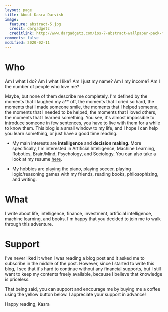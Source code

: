 ```yaml
---
layout: page
title: About Kasra Darvish
image:
  feature: abstract-5.jpg
  credit: dargadgetz
  creditlink: http://www.dargadgetz.com/ios-7-abstract-wallpaper-pack-for-iphone-5-and-ipod-touch-retina/
comments: false
modified: 2020-02-11
---
```


# Who

Am I what I do? Am I what I like? Am I just my name? Am I my income? Am I the number of people who love me?

Maybe, but none of them describe me completely. I'm defined by the moments that I laughed my a** off, the moments that I cried so hard, the moments that I made someone smile, the moments that I helped someone, the moments that I needed to be helped, the moments that I loved others, the moments that I learned something. You see, it's almost impossible to introduce someone in few sentences, you have to live with them for a while to know them. This blog is a small window to my life, and I hope I can help you learn something, or just have a good time reading.

* My main interests are **intelligence** and **decision making**. More specifically, I'm interested in Artificial Intelligence, Machine Learning, Robotics, Brain/Mind, Psychology, and Sociology. You can also take a look at my resume [here](https://kasraprime.com/Resume_Kasra_Darvish.pdf).

* My hobbies are playing the piano, playing soccer, playing logic/reasoning games with my friends, reading books, philosophizing, and writing.


# What
 I write about life, intelligence, finance, investment, artificial intelligence, machine learning, and books.
 I'm happy that you decided to join me to walk through this adventure.


# Support

I've never liked it when I was reading a blog post and it asked me to subscribe in the middle of the post. However, since I started to write this blog, I see that it's hard to continue without any financial supports, but I still want to keep my contents freely available, because I believe that knowledge is priceless.

That being said, you can support and encourage me by buying me a coffee using the yellow button below. I appreciate your support in advance!

Happy reading,
Kasra

<!-- <a href="https://www.buymeacoffee.com/kasraprime"><img src="https://img.buymeacoffee.com/button-api/?text=Buy me a coffee&emoji=&slug=kasraprime&button_colour=FFDD00&font_colour=000000&font_family=Cookie&outline_colour=000000&coffee_colour=ffffff"></a> -->

<!-- * We can chat on the following social media.

<ul class="socialcount socialcount-small inline-list">
  <li>
	  <a href="https://twitter.com/{{ site.owner.twitter }}"><i class="fa fa-fw fa-twitter"></i> Twitter</a>
  </li>
  <li>
		<a href="https://facebook.com/{{ site.owner.facebook }}"><i class="fa fa-fw fa-facebook"></i> Facebook</a>
  </li>
  <li>
		<a href="https://linkedin.com/in/{{ site.owner.linkedin }}"><i class="fa fa-fw fa-linkedin"></i> LinkedIn</a>
  </li>
  <li>
    <a href="https://github.com/{{ site.owner.github }}"><i class="fa fa-fw fa-github"></i> GitHub</a>
  </li>
  <li>
		<a href="https://instagram.com/{{ site.owner.instagram }}"><i class="fa fa-fw fa-instagram"></i> Instagram</a>
  </li>
</ul> -->


<!-- [^1]:<div markdown="0"><a href="https://kasraprime.com/Resume_Kasra_Darvish.pdf" class="btn btn-success">Download my resume</a></div> -->

